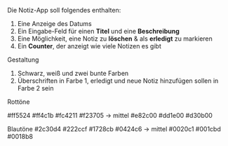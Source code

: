 Die Notiz-App soll folgendes enthalten: 
1. Eine Anzeige des Datums 
2. Ein Eingabe-Feld für einen **Titel** und eine **Beschreibung**
3. Eine Möglichkeit, eine Notiz zu **löschen** & als **erledigt** zu markieren 
4. Ein **Counter**, der anzeigt wie viele Notizen es gibt 

Gestaltung
1. Schwarz, weiß und zwei bunte Farben
2. Überschriften in Farbe 1, erledigt und neue Notiz hinzufügen sollen in Farbe 2 sein 

Rottöne

#ff5524
#ff4c1b
#fc4211
#f23705 -> mittel
#e82c00
#dd1e00
#d30b00

Blautöne
#2c30d4
#222ccf
#1728cb
#0424c6 -> mittel
#0020c1
#001cbd
#0018b8